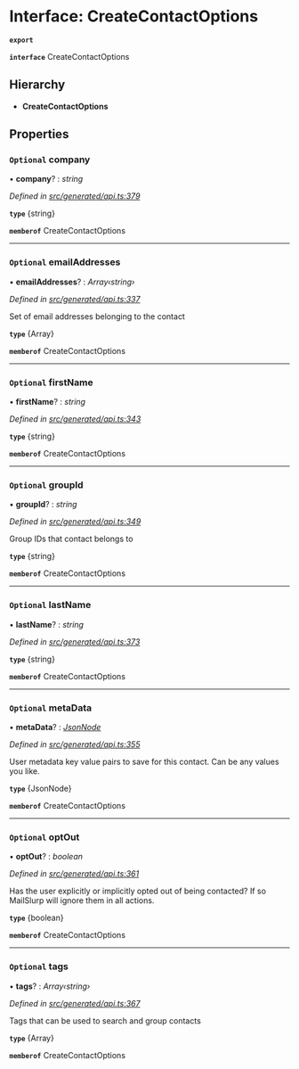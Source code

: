 # Interface: CreateContactOptions

**`export`** 

**`interface`** CreateContactOptions

## Hierarchy

* **CreateContactOptions**

## Properties

### `Optional` company

• **company**? : *string*

*Defined in [src/generated/api.ts:379](https://github.com/mailslurp/mailslurp-client/blob/2f39d3c/src/generated/api.ts#L379)*

**`type`** {string}

**`memberof`** CreateContactOptions

___

### `Optional` emailAddresses

• **emailAddresses**? : *Array‹string›*

*Defined in [src/generated/api.ts:337](https://github.com/mailslurp/mailslurp-client/blob/2f39d3c/src/generated/api.ts#L337)*

Set of email addresses belonging to the contact

**`type`** {Array<string>}

**`memberof`** CreateContactOptions

___

### `Optional` firstName

• **firstName**? : *string*

*Defined in [src/generated/api.ts:343](https://github.com/mailslurp/mailslurp-client/blob/2f39d3c/src/generated/api.ts#L343)*

**`type`** {string}

**`memberof`** CreateContactOptions

___

### `Optional` groupId

• **groupId**? : *string*

*Defined in [src/generated/api.ts:349](https://github.com/mailslurp/mailslurp-client/blob/2f39d3c/src/generated/api.ts#L349)*

Group IDs that contact belongs to

**`type`** {string}

**`memberof`** CreateContactOptions

___

### `Optional` lastName

• **lastName**? : *string*

*Defined in [src/generated/api.ts:373](https://github.com/mailslurp/mailslurp-client/blob/2f39d3c/src/generated/api.ts#L373)*

**`type`** {string}

**`memberof`** CreateContactOptions

___

### `Optional` metaData

• **metaData**? : *[JsonNode](_generated_api_.jsonnode.md)*

*Defined in [src/generated/api.ts:355](https://github.com/mailslurp/mailslurp-client/blob/2f39d3c/src/generated/api.ts#L355)*

User metadata key value pairs to save for this contact. Can be any values you like.

**`type`** {JsonNode}

**`memberof`** CreateContactOptions

___

### `Optional` optOut

• **optOut**? : *boolean*

*Defined in [src/generated/api.ts:361](https://github.com/mailslurp/mailslurp-client/blob/2f39d3c/src/generated/api.ts#L361)*

Has the user explicitly or implicitly opted out of being contacted? If so MailSlurp will ignore them in all actions.

**`type`** {boolean}

**`memberof`** CreateContactOptions

___

### `Optional` tags

• **tags**? : *Array‹string›*

*Defined in [src/generated/api.ts:367](https://github.com/mailslurp/mailslurp-client/blob/2f39d3c/src/generated/api.ts#L367)*

Tags that can be used to search and group contacts

**`type`** {Array<string>}

**`memberof`** CreateContactOptions
